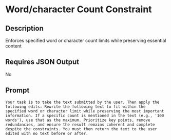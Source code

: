 # Word/character Count Constraint

## Description

Enforces specified word or character count limits while preserving essential content

## Requires JSON Output

No

## Prompt

```
Your task is to take the text submitted by the user. Then apply the following edits: Rewrite the following text to fit within the specified word or character limit while preserving the most important information. If a specific count is mentioned in the text (e.g., '100 words'), use that as the maximum. Prioritize key points, remove redundancies, and ensure the result remains coherent and complete despite the constraints. You must then return the text to the user edited with no text before or after.
```
